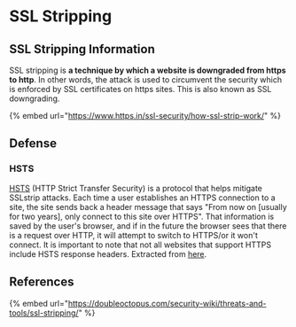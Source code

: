 # SSL Stripping

## **SSL Stripping Information**

SSL stripping is **a technique by which a website is downgraded from https to http**. In other words, the attack is used to circumvent the security which is enforced by SSL certificates on https sites. This is also known as SSL downgrading. 

{% embed url="https://www.https.in/ssl-security/how-ssl-strip-work/" %}

## Defense

### HSTS

[HSTS](https://https.cio.gov/hsts/) \(HTTP Strict Transfer Security\) is a protocol that helps mitigate SSLstrip attacks. Each time a user establishes an HTTPS connection to a site, the site sends back a header message that says "From now on \[usually for two years\], only connect to this site over HTTPS". That information is saved by the user's browser, and if in the future the browser sees that there is a request over HTTP, it will attempt to switch to HTTPS/or it won't connect. It is important to note that not all websites that support HTTPS include HSTS response headers. Extracted from [here](https://witestlab.poly.edu/blog/ssl-stripping-attack/).

## References

{% embed url="https://doubleoctopus.com/security-wiki/threats-and-tools/ssl-stripping/" %}



